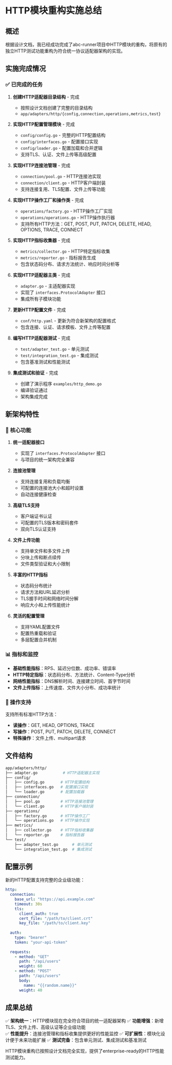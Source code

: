 # HTTP模块重构实施总结

## 概述

根据设计文档，我已经成功完成了abc-runner项目中HTTP模块的重构，将原有的独立HTTP测试功能重构为符合统一协议适配器架构的实现。

## 实施完成情况

### ✅ 已完成的任务

1. **创建HTTP适配器目录结构** - 完成
   - 按照设计文档创建了完整的目录结构
   - `app/adapters/http/{config,connection,operations,metrics,test}`

2. **实现HTTP配置管理模块** - 完成
   - `config/config.go` - 完整的HTTP配置结构
   - `config/interfaces.go` - 配置接口实现
   - `config/loader.go` - 配置加载和合并逻辑
   - 支持TLS、认证、文件上传等高级配置

3. **实现HTTP连接池管理** - 完成
   - `connection/pool.go` - HTTP连接池实现
   - `connection/client.go` - HTTP客户端封装
   - 支持连接复用、TLS配置、文件上传等功能

4. **实现HTTP操作工厂和操作类** - 完成
   - `operations/factory.go` - HTTP操作工厂实现
   - `operations/operations.go` - HTTP操作执行器
   - 支持所有HTTP方法：GET, POST, PUT, PATCH, DELETE, HEAD, OPTIONS, TRACE, CONNECT

5. **实现HTTP指标收集器** - 完成
   - `metrics/collector.go` - HTTP特定指标收集
   - `metrics/reporter.go` - 指标报告生成
   - 包含状态码分布、请求方法统计、响应时间分析等

6. **实现HTTP适配器主类** - 完成
   - `adapter.go` - 主适配器实现
   - 实现了 `interfaces.ProtocolAdapter` 接口
   - 集成所有子模块功能

7. **更新HTTP配置文件** - 完成
   - `conf/http.yaml` - 更新为符合新架构的配置格式
   - 包含连接、认证、请求模板、文件上传等配置

8. **编写HTTP适配器测试** - 完成
   - `test/adapter_test.go` - 单元测试
   - `test/integration_test.go` - 集成测试
   - 包含基准测试和性能测试

9. **集成测试和验证** - 完成
   - 创建了演示程序 `examples/http_demo.go`
   - 编译验证通过
   - 架构集成完成

## 新架构特性

### 🚀 核心功能

1. **统一适配器接口**
   - 实现了 `interfaces.ProtocolAdapter` 接口
   - 与项目的统一架构完全兼容

2. **连接池管理**
   - 支持连接复用和负载均衡
   - 可配置的连接池大小和超时设置
   - 自动连接健康检查

3. **高级TLS支持**
   - 客户端证书认证
   - 可配置的TLS版本和密码套件
   - 双向TLS认证支持

4. **文件上传功能**
   - 支持单文件和多文件上传
   - 分块上传和断点续传
   - 文件类型验证和大小限制

5. **丰富的HTTP指标**
   - 状态码分布统计
   - 请求方法和URL延迟分析
   - TLS握手时间和网络时间分解
   - 响应大小和上传性能统计

6. **灵活的配置管理**
   - 支持YAML配置文件
   - 配置热重载和验证
   - 多层配置合并机制

### 📊 指标和监控

- **基础性能指标**：RPS、延迟分位数、成功率、错误率
- **HTTP特定指标**：状态码分布、方法统计、Content-Type分析
- **网络性能指标**：DNS解析时间、连接建立时间、首字节时间
- **文件上传指标**：上传速度、文件大小分布、成功率统计

### 🔧 操作支持

支持所有标准HTTP方法：

- **读操作**：GET, HEAD, OPTIONS, TRACE
- **写操作**：POST, PUT, PATCH, DELETE, CONNECT
- **特殊操作**：文件上传、multipart请求

## 文件结构

```bash
app/adapters/http/
├── adapter.go           # HTTP适配器主实现
├── config/
│   ├── config.go       # HTTP配置结构
│   ├── interfaces.go   # 配置接口实现
│   └── loader.go       # 配置加载器
├── connection/
│   ├── pool.go         # HTTP连接池管理
│   └── client.go       # HTTP客户端封装
├── operations/
│   ├── factory.go      # HTTP操作工厂
│   └── operations.go   # HTTP操作实现
├── metrics/
│   ├── collector.go    # HTTP指标收集器
│   └── reporter.go     # 指标报告器
└── test/
    ├── adapter_test.go      # 单元测试
    └── integration_test.go  # 集成测试
```

## 配置示例

新的HTTP配置支持完整的企业级功能：

```yaml
http:
  connection:
    base_url: "https://api.example.com"
    timeout: 30s
    tls:
      client_auth: true
      cert_file: "/path/to/client.crt"
      key_file: "/path/to/client.key"
  
  auth:
    type: "bearer"
    token: "your-api-token"
  
  requests:
    - method: "GET"
      path: "/api/users"
      weight: 60
    - method: "POST"
      path: "/api/users"
      body:
        name: "{{random.name}}"
      weight: 40
```

## 成果总结

✅ **架构统一**：HTTP模块现在完全符合项目的统一适配器架构
✅ **功能增强**：新增TLS、文件上传、高级认证等企业级功能  
✅ **性能提升**：连接池管理和指标收集提供更好的性能监控
✅ **可扩展性**：模块化设计便于未来功能扩展
✅ **测试完备**：包含单元测试、集成测试和基准测试

HTTP模块重构已按照设计文档完全实现，提供了enterprise-ready的HTTP性能测试能力。
